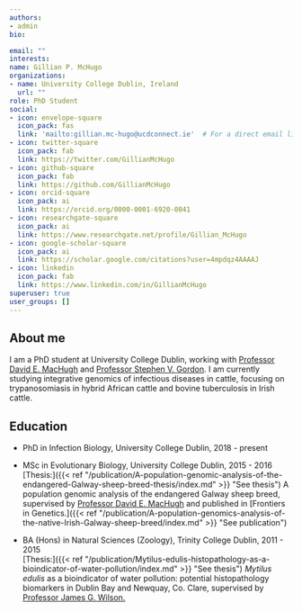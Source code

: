 ```yaml
---
authors:
- admin
bio: 

email: ""
interests:
name: Gillian P. McHugo
organizations:
- name: University College Dublin, Ireland
  url: ""
role: PhD Student
social:
- icon: envelope-square
  icon_pack: fas
  link: 'mailto:gillian.mc-hugo@ucdconnect.ie'  # For a direct email link, use "mailto:gillian.mc-hugo@ucdconnect.ie".
- icon: twitter-square
  icon_pack: fab
  link: https://twitter.com/GillianMcHugo
- icon: github-square
  icon_pack: fab
  link: https://github.com/GillianMcHugo
- icon: orcid-square
  icon_pack: ai
  link: https://orcid.org/0000-0001-6920-0041
- icon: researchgate-square
  icon_pack: ai
  link: https://www.researchgate.net/profile/Gillian_McHugo  
- icon: google-scholar-square
  icon_pack: ai
  link: https://scholar.google.com/citations?user=4mpdqz4AAAAJ
- icon: linkedin
  icon_pack: fab
  link: https://www.linkedin.com/in/GillianMcHugo
superuser: true
user_groups: []
---
```


## About me
I am a PhD student at University College Dublin, working with [Professor David E. MacHugh](https://people.ucd.ie/david.machugh "people.ucd.ie/david.machugh") and 
[Professor Stephen V. Gordon](https://people.ucd.ie/stephen.gordon "people.ucd.ie/stephen.gordon"). 
I am currently studying integrative genomics of infectious diseases in cattle, focusing on trypanosomiasis in hybrid African cattle and bovine tuberculosis in Irish cattle.


## Education
* PhD in Infection Biology, University College Dublin, 2018 - present

* MSc in Evolutionary Biology, University College Dublin, 2015 - 2016  
[Thesis:]({{< ref "/publication/A-population-genomic-analysis-of-the-endangered-Galway-sheep-breed-thesis/index.md" >}} "See thesis") A population genomic analysis of the 
endangered Galway sheep breed, supervised by 
[Professor David E. MacHugh](https://people.ucd.ie/david.machugh "people.ucd.ie/david.machugh") and published in 
[Frontiers in Genetics.]({{< ref "/publication/A-population-genomics-analysis-of-the-native-Irish-Galway-sheep-breed/index.md" >}} "See publication")

* BA (Hons) in Natural Sciences (Zoology), Trinity College Dublin, 2011 - 2015  
[Thesis:]({{< ref "/publication/Mytilus-edulis-histopathology-as-a-bioindicator-of-water-pollution/index.md" >}} "See thesis") *Mytilus edulis* as a
bioindicator of water pollution: potential histopathology biomarkers in Dublin Bay and Newquay, Co. Clare, supervised by 
[Professor James G. Wilson.](https://www.tcd.ie/research/profiles/?profile=jwilson "tcd.ie/research/profiles/?profile=jwilson") 
